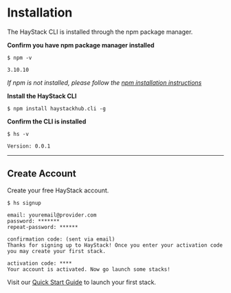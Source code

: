 # Installation

The HayStack CLI is installed through the npm package manager.

**Confirm you have npm package manager installed**

```
$ npm -v

3.10.10
```

*If npm is not installed, please follow the [npm installation instructions](https://www.npmjs.com/get-npm)*

**Install the HayStack CLI**

```
$ npm install haystackhub.cli -g
```

**Confirm the CLI is installed**

```
$ hs -v

Version: 0.0.1
```


---


## Create Account

Create your free HayStack account.

```
$ hs signup

email: youremail@provider.com
password: *******
repeat-password: ******

confirmation code: (sent via email)
Thanks for signing up to HayStack! Once you enter your activation code you may create your first stack.

activation code: ****
Your account is activated. Now go launch some stacks! 

```





Visit our [Quick Start Guide](../quickstart/index.md) to launch your first stack.

